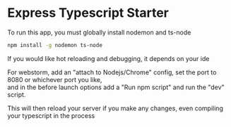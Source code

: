 # Express Typescript Starter

To run this app, you must globally install nodemon and ts-node  
```bash
npm install -g nodemon ts-node
```

If you would like hot reloading and debugging, it depends on your ide

For webstorm, add an "attach to Nodejs/Chrome" config, set the port to 8080 or whichever port you like,  
and in the before launch options add a "Run npm script" and run the "dev" script.

This will then reload your server if you make any changes, even compiling your typescript in the process
